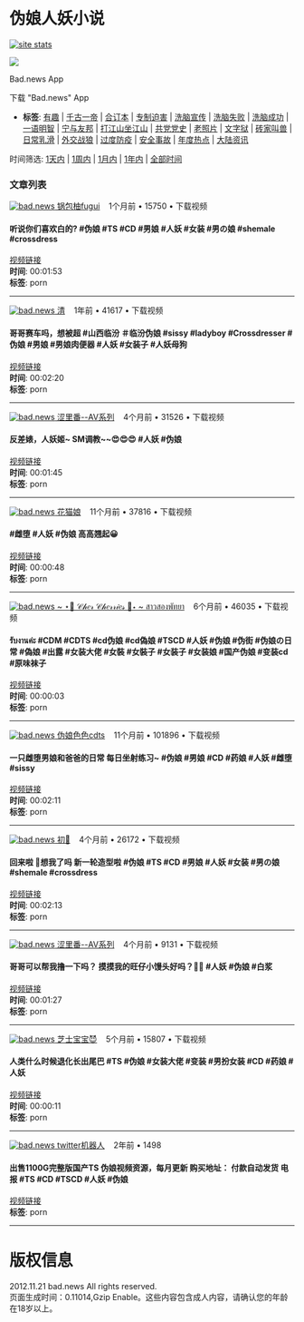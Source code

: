# 伪娘人妖小说

[![site stats](https://c.statcounter.com/12770071/0/4dcaea1f/1/)](https://statcounter.com/ "site stats")

![](https://bad.news/images/default_avatar_400x400.jpeg)

Bad.news App

下载 "Bad.news" App

- **标签**: [有趣](https://html.bad.news/tag/有趣) | [千古一帝](https://html.bad.news/sub/千古一帝) | [合订本](https://html.bad.news/sub/挖坟合订本) | [专制迫害](https://html.bad.news/sub/专制迫害) | [洗脑宣传](https://html.bad.news/sub/洗脑宣传) | [洗脑失败](https://html.bad.news/sub/觉醒韭菜) | [洗脑成功](https://html.bad.news/sub/人矿弱智) | [一语明智](https://html.bad.news/sub/一语明智) | [宁与友邦](https://html.bad.news/sub/宁与友邦) | [打江山坐江山](https://html.bad.news/sub/打江山坐江山) | [共党党史](https://html.bad.news/sub/共党党史) | [老照片](https://html.bad.news/sub/老照片) | [文字狱](https://html.bad.news/sub/文字狱) | [砖家叫兽](https://html.bad.news/sub/砖家叫兽) | [日常乳滑](https://html.bad.news/sub/日常乳滑) | [外交战狼](https://html.bad.news/sub/外交战狼) | [过度防疫](https://html.bad.news/sub/过度防疫) | [安全事故](https://html.bad.news/tag/安全事故) | [年度热点](https://html.bad.news/tag/年度热点) | [大陆资讯](https://html.bad.news/tag/大陆资讯)

时间筛选: [1天内](https://html.bad.news/search/t-day/q-伪娘人妖小说/type-) | [1周内](https://html.bad.news/search/t-week/q-伪娘人妖小说/type-) | [1月内](https://html.bad.news/search/t-month/q-伪娘人妖小说/type-) | [1年内](https://html.bad.news/search/t-year/q-伪娘人妖小说/type-) | [全部时间](https://html.bad.news/search/t-all/q-伪娘人妖小说/type-)

### 文章列表

[![bad.news](https://img.lvv2.com/images/topic/profile_images/d9506feee91eb8a4d07624f709f54fa6.jpg) 锅包柚fugui](https://html.bad.news/search/t-all/q-user:jinxue200202)    1个月前 • 15750 • 下载视频

#### 听说你们喜欢白的? #伪娘 #TS #CD #男娘 #人妖 #女装 #男の娘 #shemale #crossdress 
[视频链接](https://html.bad.news/t/5452289)  
**时间**: 00:01:53  
**标签**: porn

---

[![bad.news](https://img.lvv2.com/images/topic/profile_images/02c1116401864e0aa2f58b6ff84b5450.jpg) 清](https://html.bad.news/search/t-all/q-user:Cdm5422436)    1年前 • 41617 • 下载视频

#### 哥哥赛车吗，想被超 #山西临汾 ＃临汾伪娘 #sissy #ladyboy #Crossdresser #伪娘 #男娘 #男娘肉便器 #人妖 #女装子 #人妖母狗
[视频链接](https://html.bad.news/t/4822326)  
**时间**: 00:02:20  
**标签**: porn

---

[![bad.news](/images/lightbox-blank.gif) 涩里番--AV系列](https://html.bad.news/search/t-all/q-user:selifan_av)    4个月前 • 31526 • 下载视频

#### 反差婊，人妖姬~ SM调教~~😍😍😍 #人妖 #伪娘
[视频链接](https://html.bad.news/t/5361570)  
**时间**: 00:01:45  
**标签**: porn

---

[![bad.news](/images/lightbox-blank.gif) 花猫娘](https://html.bad.news/search/t-all/q-user:za777788)    11个月前 • 37816 • 下载视频

#### #雌堕 #人妖 #伪娘 高高翘起😀
[视频链接](https://html.bad.news/t/5169220)  
**时间**: 00:00:48  
**标签**: porn

---

[![bad.news](/images/lightbox-blank.gif) ~ ⋆🎀 𝒞𝒽𝑒𝓇 𝒞𝒽𝑒𝓇𝓇𝒾𝑒𝓈 🎀⋆ ~ สาวสองพัทยา](https://html.bad.news/search/t-all/q-user:pasinee_iiiii)    6个月前 • 46035 • 下载视频

#### รับงานค่ะ #CDM #CDTS #cd伪娘 #cd偽娘 #TSCD #人妖 #伪娘 #伪街 #伪娘の日常 #偽娘 #出露 #女装大佬 #女裝 #女裝子 #女装子 #女装娘 #国产伪娘 #变装cd #原味袜子
[视频链接](https://html.bad.news/t/5327987)  
**时间**: 00:00:03  
**标签**: porn

---

[![bad.news](/images/lightbox-blank.gif) 伪娘色色cdts](https://html.bad.news/search/t-all/q-user:TSCD6)    11个月前 • 101896 • 下载视频

#### 一只雌堕男娘和爸爸的日常 每日坐射练习~ #伪娘 #男娘 #CD #药娘 #人妖 #雌堕 #sissy
[视频链接](https://html.bad.news/t/5180329)  
**时间**: 00:02:11  
**标签**: porn

---

[![bad.news](/images/lightbox-blank.gif) 初🍒](https://html.bad.news/search/t-all/q-user:Chjcd0)    4个月前 • 26172 • 下载视频

#### 回来啦 🥰想我了吗 新一轮造型啦 #伪娘 #TS #CD #男娘 #人妖 #女装 #男の娘 #shemale #crossdress
[视频链接](https://html.bad.news/t/5360349)  
**时间**: 00:02:13  
**标签**: porn

---

[![bad.news](/images/lightbox-blank.gif) 涩里番--AV系列](https://html.bad.news/search/t-all/q-user:selifan_av)    4个月前 • 9131 • 下载视频

#### 哥哥可以帮我撸一下吗？ 摸摸我的旺仔小馒头好吗？🩷🩷 #人妖 #伪娘 #白浆
[视频链接](https://html.bad.news/t/5364600)  
**时间**: 00:01:27  
**标签**: porn

---

[![bad.news](/images/lightbox-blank.gif) 芝士宝宝😈](https://html.bad.news/search/t-all/q-user:PaigeShipe53050)    5个月前 • 15807 • 下载视频

#### 人类什么时候退化长出尾巴 #TS #伪娘 #女装大佬 #变装 #男扮女装 #CD #药娘 #人妖
[视频链接](https://html.bad.news/t/5349056)  
**时间**: 00:00:11  
**标签**: porn

---

[![bad.news](/images/lightbox-blank.gif) twitter机器人](https://html.bad.news/search/t-all/q-user:username-twitter机器人)    2年前 • 1498

#### 出售1100G完整版国产TS 伪娘视频资源，每月更新 购买地址： 付款自动发货 电报 #TS #CD #TSCD #人妖 #伪娘
[视频链接](https://html.bad.news/t/3584531)  
**标签**: porn

---

# 版权信息

2012.11.21 bad.news All rights reserved.  
页面生成时间：0.11014,Gzip Enable。这些内容包含成人内容，请确认您的年龄在18岁以上。